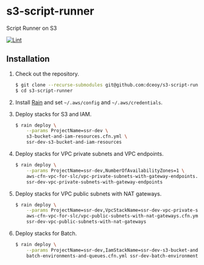 s3-script-runner
================

Script Runner on S3

[![Lint](https://github.com/dceoy/s3-script-runner/actions/workflows/lint.yml/badge.svg)](https://github.com/dceoy/s3-script-runner/actions/workflows/lint.yml)

Installation
------------

1.  Check out the repository.

    ```sh
    $ git clone --recurse-submodules git@github.com:dceoy/s3-script-runner.git
    $ cd s3-script-runner
    ```

2.  Install [Rain](https://github.com/aws-cloudformation/rain) and set `~/.aws/config` and `~/.aws/credentials`.

3.  Deploy stacks for S3 and IAM.

    ```sh
    $ rain deploy \
        --params ProjectName=ssr-dev \
        s3-bucket-and-iam-resources.cfn.yml \
        ssr-dev-s3-bucket-and-iam-resources
    ```

4.  Deploy stacks for VPC private subnets and VPC endpoints.

    ```sh
    $ rain deploy \
        --params ProjectName=ssr-dev,NumberOfAvailabilityZones=1 \
        aws-cfn-vpc-for-slc/vpc-private-subnets-with-gateway-endpoints.cfn.yml \
        ssr-dev-vpc-private-subnets-with-gateway-endpoints
    ```

5.  Deploy stacks for VPC public subnets with NAT gateways.

    ```sh
    $ rain deploy \
        --params ProjectName=ssr-dev,VpcStackName=ssr-dev-vpc-private-subnets-with-gateway-endpoints,NumberOfAvailabilityZones=1 \
        aws-cfn-vpc-for-slc/vpc-public-subnets-with-nat-gateways.cfn.yml \
        ssr-dev-vpc-public-subnets-with-nat-gateways
    ```

6.  Deploy stacks for Batch.

    ```sh
    $ rain deploy \
        --params ProjectName=ssr-dev,IamStackName=ssr-dev-s3-bucket-and-iam-resources,VpcStackName=ssr-dev-vpc-private-subnets-with-gateway-endpoints,NumberOfAvailabilityZones=1 \
        batch-environments-and-queues.cfn.yml ssr-dev-batch-environments-and-queues
    ```
